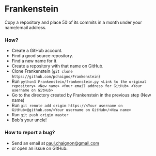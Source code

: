 Frankenstein
===

Copy a repository and place 50 of its commits in a month under your name/email address.


### How? ###

* Create a GitHub account.
* Find a good source repository.
* Find a new name for it.
* Create a repository with that name on GitHub.
* Clone Frankenstein (`git clone https://github.com/pchaigno/Frankenstein`)
* Run `python3 Frankenstein/frankenstein.py <Link to the original repository> <New name> <Your email address for GitHub> <Your username on GitHub>`
* Go to the directory created by Frankenstein in the previous step (New name)
* Run `git remote add origin https://<Your username on GitHub>@github.com/<Your username on GitHub>/<New name>`
* Run `git push origin master`
* Bob's your uncle!


### How to report a bug? ###

* Send an email at paul.chaignon@gmail.com
* or open an issue on GitHub.
